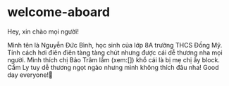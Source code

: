 # welcome-aboard

Hey, xin chào mọi người!

Mình tên là Nguyễn Đức Bình, học sinh của lớp 8A trường THCS Đồng Mỹ. Tính cách hơi điên điên tàng tàng chút nhưng được cái dễ thương nha mọi người. Mình thích chị Bảo Trâm lắm (xem:[]) khổ cái là bị mẹ chị ấy block. Cẩm Ly tuy dễ thương ngọt ngào nhưng mình không thích đâu nha! Good day everyone!🥰
